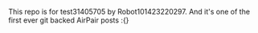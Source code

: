 This repo is for test31405705 by Robot101423220297. And it's one of the first ever git backed AirPair posts :{}